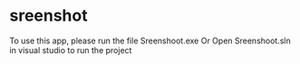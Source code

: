 # sreenshot
To use this app, please run the file Sreenshoot.exe
Or
Open Sreenshoot.sln in visual studio to run the project